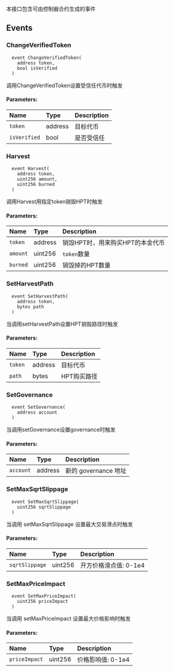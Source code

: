 本接口包含可由控制器合约生成的事件


## Events
### ChangeVerifiedToken
```solidity
  event ChangeVerifiedToken(
    address token,
    bool isVerified
  )
```
调用ChangeVerifiedToken设置受信任代币时触发


#### Parameters:
| Name                           | Type          | Description                                    |
| :----------------------------- | :------------ | :--------------------------------------------- |
|`token`| address | 目标代币
|`isVerified`| bool | 是否受信任
### Harvest
```solidity
  event Harvest(
    address token,
    uint256 amount,
    uint256 burned
  )
```
调用Harvest用指定token销毁HPT时触发


#### Parameters:
| Name                           | Type          | Description                                    |
| :----------------------------- | :------------ | :--------------------------------------------- |
|`token`| address | 销毁HPT时，用来购买HPT的本金代币
|`amount`| uint256 | `token`数量
|`burned`| uint256 | 销毁掉的HPT数量
### SetHarvestPath
```solidity
  event SetHarvestPath(
    address token,
    bytes path
  )
```
当调用setHarvestPath设置HPT销毁路径时触发


#### Parameters:
| Name                           | Type          | Description                                    |
| :----------------------------- | :------------ | :--------------------------------------------- |
|`token`| address | 目标代币
|`path`| bytes | HPT购买路径
### SetGovernance
```solidity
  event SetGovernance(
    address account
  )
```
当调用setGovernance设置governance时触发


#### Parameters:
| Name                           | Type          | Description                                    |
| :----------------------------- | :------------ | :--------------------------------------------- |
|`account`| address | 新的 governance 地址
### SetMaxSqrtSlippage
```solidity
  event SetMaxSqrtSlippage(
    uint256 sqrtSlippage
  )
```
当调用 setMaxSqrtSlippage 设置最大交易滑点时触发


#### Parameters:
| Name                           | Type          | Description                                    |
| :----------------------------- | :------------ | :--------------------------------------------- |
|`sqrtSlippage`| uint256 | 开方价格滑点值: 0-1e4
### SetMaxPriceImpact
```solidity
  event SetMaxPriceImpact(
    uint256 priceImpact
  )
```
当调用 setMaxPriceImpact 设置最大价格影响时触发


#### Parameters:
| Name                           | Type          | Description                                    |
| :----------------------------- | :------------ | :--------------------------------------------- |
|`priceImpact`| uint256 | 价格影响值: 0-1e4

